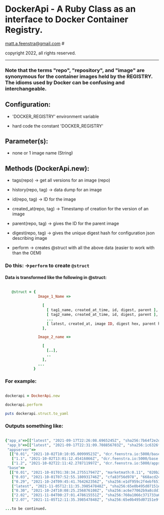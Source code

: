 # DockerApi - A Ruby Class as an interface to Docker Container Registry.

matt.a.feenstra@gmail.com                                                  #

copyright 2022, all rights reserved.      

-----

### Note that the terms "repo", "repository", and "image" are synonymous for the container images held by the REGISTRY.  The idioms used by Docker can be confusing and interchangeable.

## Configuration:

   - 'DOCKER_REGISTRY' environment variable

   - hard code the constant 'DOCKER_REGISTRY'

## Parameter(s):

   - none or 1 image name (String)

## Methods (DockerApi.new):

   - tags(repo) -> get all versions for an image (repo)

   - history(repo, tag) -> data dump for an image

   - id(repo, tag) -> ID for the image

   - created_at(repo, tag) -> Timestamp of creation for the version of an image

   - parent(repo, tag) -> gives the ID for the parent image

   - digest(repo, tag) -> gives the unique digest hash for configuration json describing image

   - perform -> creates @struct with all the above data (easier to work with than the OEM)


### Do this: ->`perform` to create `@struct`

#### Data is transformed like the following in @struct:

```ruby

   @struct = { 
               Image_1_Name =>

                 [
                   [ tag1_name, created_at_time, id, digest, parent ],
                   [ tag2_name, created_at_time, id, digest, parent ],
                   ...
                   [ latest, created_at, image ID, digest hex, parent hex ]
                 ],

               Image_2_name =>

                 [
                   [..],
                   ..
                 ],
               ...
             }
```

### For example:

```ruby

dockerapi = DockerApi.new

dockerapi.perform

puts dockerapi.struct.to_yaml

```
### Outputs something like:

```ruby

{"app_a"=>[["latest", "2021-09-17T22:26:08.6965245Z", "sha256:7b64f2e2d0e4893141dae2a0c9c30316cf02a3c2ddff32e2b9f725941fedd6f9", "70827fc54528b712dfee872734db3ab62c6a7c8ba9ee88c086838af698bbc74f"]],
 "app_b"=>[["latest", "2021-09-17T22:31:09.708856703Z", "sha256:1c6326fd96ff3e5ed94c78ddf40f243f60608a8be931a9e0fb22d517498bacd3", "524e86d0e8413199ea80eb7593b166d3fbabb725da9d527dc8611f1e54f6055f"]],
 "appserver"=>
  [["0.01", "2021-10-02T10:10:05.00999523Z", "dcr.feenstra.io:5000/base:0.10", "90024c617502c10c6fc53ab6924be496193858bc4089562484939a723ef34870"],
   ["1.1", "2021-10-02T13:01:12.45416866Z", "dcr.feenstra.io:5000/base:0.10", "90024c617502c10c6fc53ab6924be496193858bc4089562484939a723ef34870"],
   ["1.2", "2021-10-02T22:11:42.278711997Z", "dcr.feenstra.io:5000/appserver:1.1", "5a3ddcc730a38c6d256547aa518fac0714df0827f38232fc60af56af123bd322"]],
 "base"=>
  [["0.01", "2021-10-01T01:38:34.275517947Z", "marketmath:0.11", "020b25a2b9d4b3424b945c321f68bf0ab781cd6a252a29091cdd5bbc8aabab12"],
   ["0.03", "2021-10-01T07:52:55.180931746Z", "cfa83f56d978", "668acd2443212738e8f923e113915793131cbb92809248d60d227e02252589bd"],
   ["0.29", "2021-10-24T09:45:41.764262356Z", "sha256:e1df959c2f4ebf6518af9c95aeb13bac64f679ad1fe769c4ad6b1621eb266815", "c66ebc226e27f963ea89613993c2e45e13f7e51e303234b9d08f6e209c4fabfb"],
   ["latest", "2021-11-05T12:11:35.398547848Z", "sha256:65e0b495d07151e9fbeae51e1a3b43efdfe5414949aa444c953ea14e841f7a78", "4c40127e6d396b67a7389282b8638a10bc710ac28a07788c9a5fa1ae5f993a53"],
   ["0.30", "2021-10-24T10:08:25.256876108Z", "sha256:ac6e77062b9a8cdd185180551ce808f4fc08589c737228aa0835dd76757d6696", "668cba372a378c03f5fe3aff64942ab3de48bbd6a5b7c0823d57e6f24c42bda7"],
   ["2.02", "2021-11-04T00:27:01.478615551Z", "sha256:760a1066c371733a6768f0b049b7b4283001e0ce17d5b79c5a5a46639050a973", "91b0664b002f16e6508944344c3dbc0d5a3fde7d14218e9858d8c92dcd835d07"],
   ["2.07", "2021-11-05T12:11:35.398547848Z", "sha256:65e0b495d07151e9fbeae51e1a3b43efdfe5414949aa444c953ea14e841f7a78", "4c40127e6d396b67a7389282b8638a10bc710ac28a07788c9a5fa1ae5f993a53"]],

...to be continued.


```
